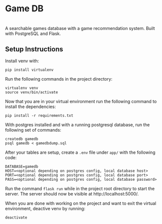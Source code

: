 # Game DB
#
A searchable games database with a game recommendation system. 
Built with PostgreSQL and Flask.


## Setup Instructions

Install venv with: 
```
pip install virtualenv
```

Run the following commands in the project directory:

```
virtualenv venv
source venv/bin/activate
```

Now that you are in your virtual environment run the following command to install the dependencies:
```
pip install -r requirements.txt
```

With postgres installed and with a running postgresql database, run the following set of commands:
```
createdb gamedb
psql gamedb < gamedbdump.sql
```

After your tables are setup, create a ```.env``` file under ```app/``` with the following code:
```
DATABASE=gamedb
HOST=<optional depending on postgres config, local database host>
PORT=<optional depending on postgres config, local database port>
PASS=<optional depending on postgres config, local database password>
```

Run the command ```flask run``` while in the project root directory to start the server. The server should now be visible at http://localhost:5000/.

When you are done with working on the project and want to exit the virtual environment, deactive venv by running:
```
deactivate
```
